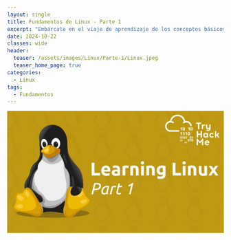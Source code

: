```yaml
---
layout: single
title: Fundamentos de Linux - Parte 1
excerpt: "Embárcate en el viaje de aprendizaje de los conceptos básicos de Linux. Aprende a ejecutar algunos de los primeros comandos esenciales en una terminal interactiva."
date: 2024-10-22
classes: wide
header:
  teaser: /assets/images/Linux/Parte-1/Linux.jpeg
  teaser_home_page: true
categories:
  - Linux
tags:
  - Fundamentos
---
```


![Portada](assets/images/Linux/Parte-1/Portada.jpg)